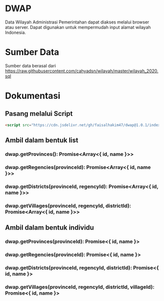 # DWAP

Data Wilayah Administrasi Pemerintahan dapat diakses melalui browser atau server. Dapat digunakan untuk mempermudah input alamat wilayah Indonesia.

# Sumber Data

Sumber data berasal dari https://raw.githubusercontent.com/cahyadsn/wilayah/master/wilayah_2020.sql

# Dokumentasi

## Pasang melalui Script

```html
<script src="https://cdn.jsdelivr.net/gh/faisalhakim47/dwap@1.0.1/index.min.js"></script>
```

## Ambil dalam bentuk list

### dwap.getProvinces(): Promise<Array<{ id, name }>>
### dwap.getRegencies(provinceId): Promise<Array<{ id, name }>>
### dwap.getDistricts(provinceId, regencyId): Promise<Array<{ id, name }>>
### dwap.getVillages(provinceId, regencyId, districtId): Promise<Array<{ id, name }>>

## Ambil dalam bentuk individu

### dwap.getProvinces(provinceId): Promise<{ id, name }>
### dwap.getRegencies(provinceId): Promise<{ id, name }>
### dwap.getDistricts(provinceId, regencyId, districtId): Promise<{ id, name }>
### dwap.getVillages(provinceId, regencyId, districtId, villageId): Promise<{ id, name }>
